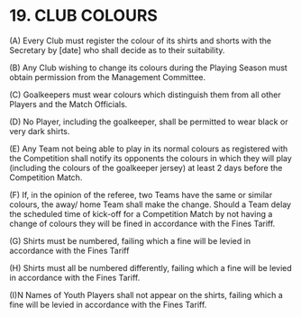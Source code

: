# 19. CLUB COLOURS   
(A) Every Club must register the colour of its shirts and shorts with the Secretary by [date] who shall decide as to their suitability.

(B) Any Club wishing to change its colours during the Playing Season must obtain permission from the Management Committee.

(C) Goalkeepers must wear colours which distinguish them from all other Players and the Match Officials.

(D) No Player, including the goalkeeper, shall be permitted to wear black or very dark shirts.

(E) Any Team not being able to play in its normal colours as registered with the Competition shall notify its opponents the colours in which they will play (including the colours of the goalkeeper jersey)  at least  2  days before the Competition Match.

(F) If, in the opinion of the referee, two Teams have the same or similar colours, the away/ home Team shall make the change. Should a Team delay the scheduled time of kick-off for a Competition Match by not having a change of colours they will be fined in accordance with the Fines Tariff. 

(G) Shirts must be numbered, failing which a fine will be levied in accordance with the Fines Tariff

(H) Shirts must all be numbered differently, failing which a fine will be levied in accordance with the Fines Tariff.

(I)N Names of Youth Players shall not appear on the shirts, failing which a fine will be levied in accordance with the Fines Tariff.

